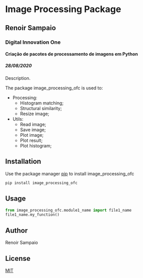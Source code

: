 # Image Processing Package
## Renoir Sampaio
### Digital Innovation One
#### Criação de pacotes de processamento de imagens em Python
##### 28/08/2020

Description. 

The package image_processing_ofc is used to:

- Processing:
	- Histogram matching;
	- Structural similarity;
	- Resize image;
- Utils:
	- Read image;
	- Save image;
	- Plot image;
	- Plot result;
	- Plot histogram;

## Installation

Use the package manager [pip](https://pip.pypa.io/en/stable/) to install image_processing_ofc

```bash
pip install image_processing_ofc
```

## Usage

```python
from image_processing_ofc.module1_name import file1_name
file1_name.my_function()
```

## Author
Renoir Sampaio

## License
[MIT](https://choosealicense.com/licenses/mit/)
